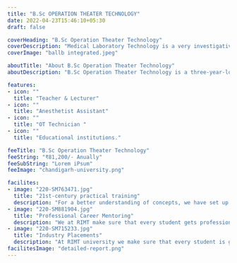 ```yaml
---
title: "B.Sc OPERATION THEATER TECHNOLOGY"
date: 2022-04-23T15:46:10+05:30
draft: false

coverHeading: "B.Sc Operation Theater Technology"
coverDescription: "Medical Laboratory Technology is a very investigative, realistic and conventional program. It’s a challenging profession which is full of medical problems and puzzles"
coverImage: "ballb integrated.jpeg"

aboutTitle: "About B.Sc Operation Theater Technology"
aboutDescription: "B.Sc Operation Theater Technology is a three-year-long undergraduate degree that deals with providing help to B.Sc Operation Theater Technologdoctors, surgeons, specialists, anesthesiologists, and nurses. Bachelor of Science in Operational Theater has many job opportunities for fresh graduates such as Operational Technician, Surgical Assistant and more. Some of their responsibilities include arranging the surgical instruments before surgery, cleaning instruments before and after surgery, carefully dealing with all the equipment, and following surgeons' instructions."

features:
- icon: ""
  title: "Teacher & Lecturer"
- icon: ""
  title: "Anesthetist Assistant"
- icon: ""
  title: "OT Technician "
- icon: ""
  title: "Educational institutions."

feeTitle: "B.Sc Operation Theater Technology"
feeString: "₹81,200/- Anually"
feeSubString: "Lorem iPsum"
feeImage: "chandigarh-university.png"

facilites:
- image: "220-SM763471.jpg"
  title: "21st-century practical training"
  description: "For a better understanding of concepts, we have set up advanced 21st-century tools equipped with advanced training methods so that students can learn every concept practically in a better way."
- image: "220-SM881904.jpg"
  title: "Professional Career Mentoring"
  description: "We at RIMT make sure that every student gets professional career mentoring from the industry experts to set career targets & for this we have created a career & placement cell too."
- image: "220-SM715233.jpg"
  title: "Industry Placements"
  description: "At RIMT university we make sure that every student is getting placed, each year more than 500 companies visit the campus of RIMT to hire our brightest of the talents"
facilitesImage: "detailed-report.png"
---
```


